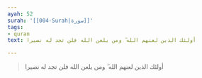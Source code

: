 ```yaml
---
ayah: 52
surah: '[[004-Surah|سورة]]'
tags:
- quran
text: أولئك الذين لعنهم الله ۖ ومن يلعن الله فلن تجد له نصيرا

---
```

> أولئك الذين لعنهم الله ۖ ومن يلعن الله فلن تجد له نصيرا
